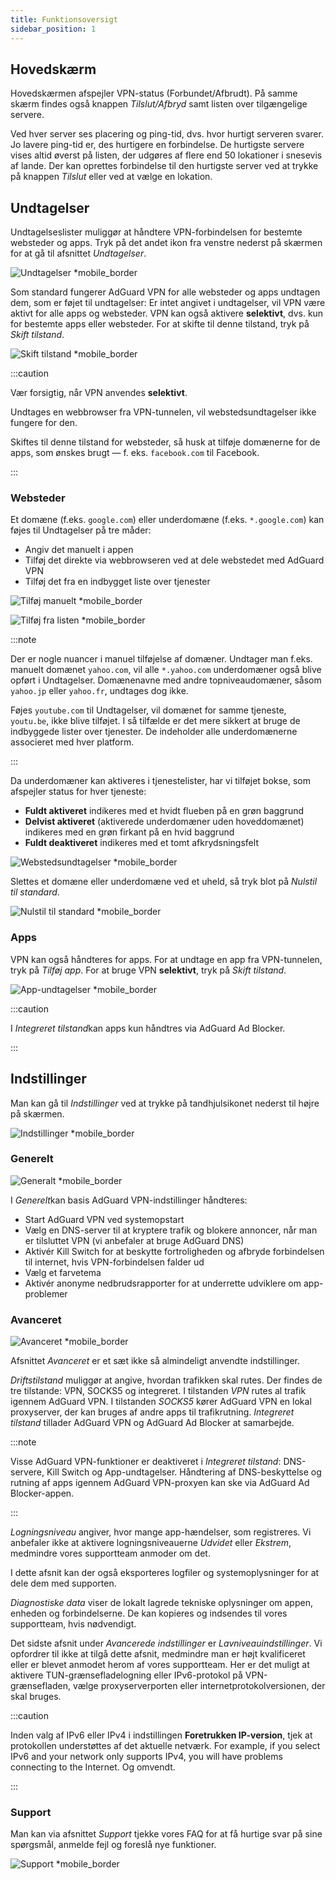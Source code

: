 ```yaml
---
title: Funktionsoversigt
sidebar_position: 1
---
```


## Hovedskærm

Hovedskærmen afspejler VPN-status (Forbundet/Afbrudt). På samme skærm findes også knappen *Tilslut/Afbryd* samt listen over tilgængelige servere.

Ved hver server ses placering og ping-tid, dvs. hvor hurtigt serveren svarer. Jo lavere ping-tid er, des hurtigere en forbindelse. De hurtigste servere vises altid øverst på listen, der udgøres af flere end 50 lokationer i snesevis af lande. Der kan oprettes forbindelse til den hurtigste server ved at trykke på knappen *Tilslut* eller ved at vælge en lokation.

## Undtagelser

Undtagelseslister muliggør at håndtere VPN-forbindelsen for bestemte websteder og apps. Tryk på det andet ikon fra venstre nederst på skærmen for at gå til afsnittet *Undtagelser*.

![Undtagelser *mobile_border](https://cdn.adtidy.org/content/kb/vpn/android/exclusions.jpg)

Som standard fungerer AdGuard VPN for alle websteder og apps undtagen dem, som er føjet til undtagelser: Er intet angivet i undtagelser, vil VPN være aktivt for alle apps og websteder. VPN kan også aktivere **selektivt**, dvs. kun for bestemte apps eller websteder. For at skifte til denne tilstand, tryk på *Skift tilstand*.

![Skift tilstand *mobile_border](https://cdn.adtidy.org/content/kb/vpn/android/change_mode.jpg)

:::caution

Vær forsigtig, når VPN anvendes **selektivt**.

Undtages en webbrowser fra VPN-tunnelen, vil webstedsundtagelser ikke fungere for den.

Skiftes til denne tilstand for websteder, så husk at tilføje domænerne for de apps, som ønskes brugt — f. eks. `facebook.com` til Facebook.

:::

### Websteder

Et domæne (f.eks. `google.com`) eller underdomæne (f.eks. `*.google.com`) kan føjes til Undtagelser på tre måder:

- Angiv det manuelt i appen
- Tilføj det direkte via webbrowseren ved at dele webstedet med AdGuard VPN
- Tilføj det fra en indbygget liste over tjenester

![Tilføj manuelt *mobile_border](https://cdn.adtidy.org/content/kb/vpn/android/manually.jpg)

![Tilføj fra listen *mobile_border](https://cdn.adtidy.org/content/kb/vpn/android/from_list.jpg)

:::note

Der er nogle nuancer i manuel tilføjelse af domæner. Undtager man f.eks. manuelt domænet `yahoo.com`, vil alle `*.yahoo.com` underdomæner også blive opført i Undtagelser. Domænenavne med andre topniveaudomæner, såsom `yahoo.jp` eller `yahoo.fr`, undtages dog ikke.

Føjes `youtube.com` til Undtagelser, vil domænet for samme tjeneste, `youtu.be`, ikke blive tilføjet. I så tilfælde er det mere sikkert at bruge de indbyggede lister over tjenester. De indeholder alle underdomænerne associeret med hver platform.

:::

Da underdomæner kan aktiveres i tjenestelister, har vi tilføjet bokse, som afspejler status for hver tjeneste:

- **Fuldt aktiveret** indikeres med et hvidt flueben på en grøn baggrund
- **Delvist aktiveret** (aktiverede underdomæner uden hoveddomænet) indikeres med en grøn firkant på en hvid baggrund
- **Fuldt deaktiveret** indikeres med et tomt afkrydsningsfelt

![Webstedsundtagelser *mobile_border](https://cdn.adtidy.org/content/kb/vpn/android/websites.png)

Slettes et domæne eller underdomæne ved et uheld, så tryk blot på *Nulstil til standard*.

![Nulstil til standard *mobile_border](https://cdn.adtidy.org/content/kb/vpn/android/reset.jpg)

### Apps

VPN kan også håndteres for apps. For at undtage en app fra VPN-tunnelen, tryk på *Tilføj app*. For at bruge VPN **selektivt**, tryk på *Skift tilstand*.

![App-undtagelser *mobile_border](https://cdn.adtidy.org/content/kb/vpn/android/apps.jpg)

:::caution

I *Integreret tilstand*kan apps kun håndtres via AdGuard Ad Blocker.

:::

## Indstillinger

Man kan gå til *Indstillinger* ved at trykke på tandhjulsikonet nederst til højre på skærmen.

![Indstillinger *mobile_border](https://cdn.adtidy.org/content/kb/vpn/android/settings.jpg)

### Generelt

![Generalt *mobile_border](https://cdn.adtidy.org/content/kb/vpn/android/general.jpg)

I *Generelt*kan basis AdGuard VPN-indstillinger håndteres:

- Start AdGuard VPN ved systemopstart
- Vælg en DNS-server til at kryptere trafik og blokere annoncer, når man er tilsluttet VPN (vi anbefaler at bruge AdGuard DNS)
- Aktivér Kill Switch for at beskytte fortroligheden og afbryde forbindelsen til internet, hvis VPN-forbindelsen falder ud
- Vælg et farvetema
- Aktivér anonyme nedbrudsrapporter for at underrette udviklere om app-problemer

### Avanceret

![Avanceret *mobile_border](https://cdn.adtidy.org/content/kb/vpn/android/advanced.png)

Afsnittet *Avanceret* er et sæt ikke så almindeligt anvendte indstillinger.

*Driftstilstand* muliggør at angive, hvordan trafikken skal rutes. Der findes de tre tilstande: VPN, SOCKS5 og integreret. I tilstanden *VPN* rutes al trafik igennem AdGuard VPN. I tilstanden *SOCKS5* kører AdGuard VPN en lokal proxyserver, der kan bruges af andre apps til trafikrutning. *Integreret tilstand* tillader AdGuard VPN og AdGuard Ad Blocker at samarbejde.

:::note

Visse AdGuard VPN-funktioner er deaktiveret i *Integreret tilstand*: DNS-servere, Kill Switch og App-undtagelser. Håndtering af DNS-beskyttelse og rutning af apps igennem AdGuard VPN-proxyen kan ske via AdGuard Ad Blocker-appen.

:::

*Logningsniveau* angiver, hvor mange app-hændelser, som registreres. Vi anbefaler ikke at aktivere logningsniveauerne *Udvidet* eller *Ekstrem*, medmindre vores supportteam anmoder om det.

I dette afsnit kan der også eksporteres logfiler og systemoplysninger for at dele dem med supporten.

*Diagnostiske data* viser de lokalt lagrede tekniske oplysninger om appen, enheden og forbindelserne. De kan kopieres og indsendes til vores supportteam, hvis nødvendigt.

Det sidste afsnit under *Avancerede indstillinger* er *Lavniveauindstillinger*. Vi opfordrer til ikke at tilgå dette afsnit, medmindre man er højt kvalificeret eller er blevet anmodet herom af vores supportteam. Her er det muligt at aktivere TUN-grænsefladelogning eller IPv6-protokol på VPN-grænsefladen, vælge proxyserverporten eller internetprotokolversionen, der skal bruges.

:::caution

Inden valg af IPv6 eller IPv4 i indstillingen **Foretrukken IP-version**, tjek at protokollen understøttes af det aktuelle netværk. For example, if you select IPv6 and your network only supports IPv4, you will have problems connecting to the Internet. Og omvendt.

:::

### Support

Man kan via afsnittet *Support* tjekke vores FAQ for at få hurtige svar på sine spørgsmål, anmelde fejl og foreslå nye funktioner.

![Support *mobile_border](https://cdn.adtidy.org/content/kb/vpn/android/support.jpg)
